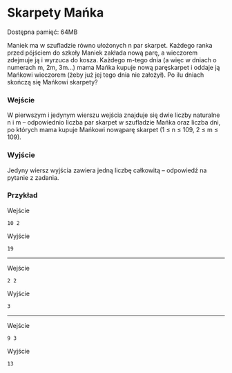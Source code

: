 # Skarpety Mańka
Dostępna pamięć: 64MB

Maniek ma w szufladzie równo ułożonych n par skarpet. Każdego ranka przed pójściem do szkoły Maniek zakłada nową parę, a wieczorem zdejmuje ją i wyrzuca do kosza. Każdego m-tego dnia (a więc w dniach o numerach m, 2m, 3m...) mama Mańka kupuje nową paręskarpet i oddaje ją Mańkowi wieczorem (żeby już jej tego dnia nie założył). Po  ilu dniach skończą się Mańkowi skarpety?
### Wejście
W pierwszym i jedynym wierszu wejścia znajduje się dwie liczby naturalne n i m – odpowiednio liczba par skarpet w szufladzie Mańka oraz liczba dni, po których mama kupuje Mańkowi nowąparę skarpet (1 ≤ n ≤ 109, 2 ≤ m ≤ 109).
### Wyjście
Jedyny wiersz wyjścia zawiera jedną liczbę całkowitą – odpowiedź na pytanie z zadania.
### Przykład

Wejście
```
10 2
```
Wyjście
```
19
```
---
Wejście
```
2 2
```
Wyjście
```
3
```
---
Wejście
```
9 3
```
Wyjście
```
13
```

